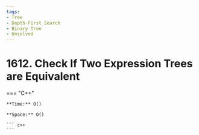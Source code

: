 ```yaml
---
tags:
- Tree
- Depth-First Search
- Binary Tree
- Unsolved
---
```



# 1612. Check If Two Expression Trees are Equivalent

=== "C++"

    **Time:** O()

    **Space:** O()

    ``` c++
    ```